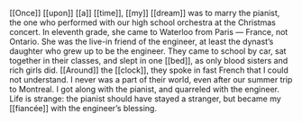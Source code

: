 [[Once]] [[upon]] [[a]] [[time]], [[my]] [[dream]] was to marry the pianist, the one who performed with our high school orchestra at the Christmas concert. In eleventh grade, she came to Waterloo from Paris — France, not Ontario. She was the live-in friend of the engineer, at least the dynast’s daughter who grew up to be the engineer. They came to school by car, sat together in their classes, and slept in one [[bed]], as only blood sisters and rich girls did. [[Around]] the [[clock]], they spoke in fast French that I could not understand. I never was a part of their world, even after our summer trip to Montreal. I got along with the pianist, and quarreled with the engineer. Life is strange: the pianist should have stayed a stranger, but became my [[fiancée]] with the engineer’s blessing.